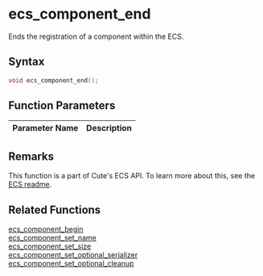 # ecs_component_end

Ends the registration of a component within the ECS.

## Syntax

```cpp
void ecs_component_end();
```

## Function Parameters

Parameter Name | Description
--- | ---

## Remarks

This function is a part of Cute's ECS API. To learn more about this, see the [ECS readme](https://github.com/RandyGaul/cute_framework/blob/master/docs/ecs/README.md).

## Related Functions

[ecs_component_begin](https://github.com/RandyGaul/cute_framework/blob/master/docs/ecs/ecs_component_begin.md)  
[ecs_component_set_name](https://github.com/RandyGaul/cute_framework/blob/master/docs/ecs/ecs_component_set_name.md)  
[ecs_component_set_size](https://github.com/RandyGaul/cute_framework/blob/master/docs/ecs/ecs_component_set_size.md)  
[ecs_component_set_optional_serializer](https://github.com/RandyGaul/cute_framework/blob/master/docs/ecs/ecs_component_set_optional_serializer.md)  
[ecs_component_set_optional_cleanup](https://github.com/RandyGaul/cute_framework/blob/master/docs/ecs/ecs_component_set_optional_cleanup.md)  
